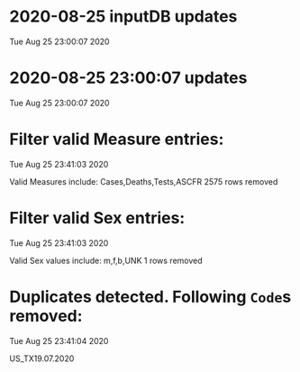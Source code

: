 
# 2020-08-25 inputDB updates 
 Tue Aug 25 23:00:07 2020 


# 2020-08-25 23:00:07 updates 
 Tue Aug 25 23:00:07 2020 


# Filter valid Measure entries: 
 Tue Aug 25 23:41:03 2020 

Valid Measures include: Cases,Deaths,Tests,ASCFR
 2575 rows removed
# Filter valid Sex entries: 
 Tue Aug 25 23:41:03 2020 

Valid Sex values include: m,f,b,UNK
 1 rows removed
# Duplicates detected. Following `Code`s removed: 
 Tue Aug 25 23:41:04 2020 

US_TX19.07.2020